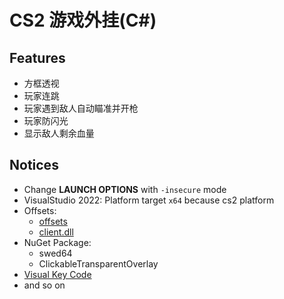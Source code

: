 # CS2 游戏外挂(C#)

## Features

- 方框透视
- 玩家连跳
- 玩家遇到敌人自动瞄准并开枪
- 玩家防闪光
- 显示敌人剩余血量

## Notices

- Change **LAUNCH OPTIONS**  with `-insecure` mode
- VisualStudio 2022: Platform target `x64` because cs2 platform
- Offsets:
	- [offsets](https://github.com/a2x/cs2-dumper/blob/main/generated/offsets.cs)
	- [client.dll](https://github.com/a2x/cs2-dumper/blob/main/generated/client.dll.cs)
- NuGet Package:
	- swed64
	- ClickableTransparentOverlay
- [Visual Key Code](https://learn.microsoft.com/en-us/windows/win32/inputdev/virtual-key-codes)
- and so on
